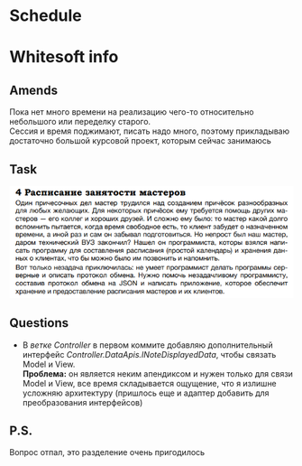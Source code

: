 # Schedule
<h1>Whitesoft info</h1>
<h2>Amends</h2>
  <p>
    Пока нет много времени на реализацию чего-то относительно небольшого или переделку старого.<br/> 
    Сессия и время поджимают, писать надо много, поэтому прикладываю достаточно большой курсовой проект, которым сейчас занимаюсь
  </p>
<h2>Task</h2>
  <img src="https://github.com/WelcomeDev/Schedule/blob/master/Task.png"/>
<h2>Questions</h2>
<ul>
  <li>
    <p>
      В <i>ветке Controller</i> в первом коммите добавляю дополнительный интерфейс <i>Controller.DataApis.INoteDisplayedData</i>, чтобы связать Model и View.<br/>
      <b>Проблема:</b> он является неким апендиксом и нужен только для связи Model и View, все время складывается ощущение, что я излишне усложняю архитектуру (пришлось еще и адаптер добавить для преобразования интерфейсов)
    </p>
  </li>
</ul>

<h2>P.S.</h2>
  <p>
    Вопрос отпал, это разделение очень пригодилось
  </p>
